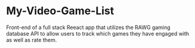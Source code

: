 # My-Video-Game-List
Front-end of a full stack Reeact app that utilizes the RAWG gaming database API to allow users to track which games they have engaged with as well as rate them. 
